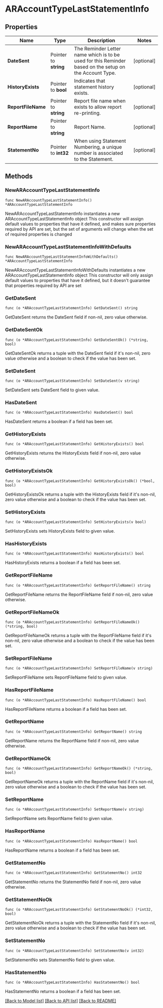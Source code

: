 # ARAccountTypeLastStatementInfo

## Properties

Name | Type | Description | Notes
------------ | ------------- | ------------- | -------------
**DateSent** | Pointer to **string** | The Reminder Letter name which is to be used for this Reminder based on the setup on the Account Type. | [optional] 
**HistoryExists** | Pointer to **bool** | Indicates that statement history exists. | [optional] 
**ReportFileName** | Pointer to **string** | Report file name when exists to allow report re-printing. | [optional] 
**ReportName** | Pointer to **string** | Report Name. | [optional] 
**StatementNo** | Pointer to **int32** | When using Statement Numbering, a unique number is associated to the Statement. | [optional] 

## Methods

### NewARAccountTypeLastStatementInfo

`func NewARAccountTypeLastStatementInfo() *ARAccountTypeLastStatementInfo`

NewARAccountTypeLastStatementInfo instantiates a new ARAccountTypeLastStatementInfo object
This constructor will assign default values to properties that have it defined,
and makes sure properties required by API are set, but the set of arguments
will change when the set of required properties is changed

### NewARAccountTypeLastStatementInfoWithDefaults

`func NewARAccountTypeLastStatementInfoWithDefaults() *ARAccountTypeLastStatementInfo`

NewARAccountTypeLastStatementInfoWithDefaults instantiates a new ARAccountTypeLastStatementInfo object
This constructor will only assign default values to properties that have it defined,
but it doesn't guarantee that properties required by API are set

### GetDateSent

`func (o *ARAccountTypeLastStatementInfo) GetDateSent() string`

GetDateSent returns the DateSent field if non-nil, zero value otherwise.

### GetDateSentOk

`func (o *ARAccountTypeLastStatementInfo) GetDateSentOk() (*string, bool)`

GetDateSentOk returns a tuple with the DateSent field if it's non-nil, zero value otherwise
and a boolean to check if the value has been set.

### SetDateSent

`func (o *ARAccountTypeLastStatementInfo) SetDateSent(v string)`

SetDateSent sets DateSent field to given value.

### HasDateSent

`func (o *ARAccountTypeLastStatementInfo) HasDateSent() bool`

HasDateSent returns a boolean if a field has been set.

### GetHistoryExists

`func (o *ARAccountTypeLastStatementInfo) GetHistoryExists() bool`

GetHistoryExists returns the HistoryExists field if non-nil, zero value otherwise.

### GetHistoryExistsOk

`func (o *ARAccountTypeLastStatementInfo) GetHistoryExistsOk() (*bool, bool)`

GetHistoryExistsOk returns a tuple with the HistoryExists field if it's non-nil, zero value otherwise
and a boolean to check if the value has been set.

### SetHistoryExists

`func (o *ARAccountTypeLastStatementInfo) SetHistoryExists(v bool)`

SetHistoryExists sets HistoryExists field to given value.

### HasHistoryExists

`func (o *ARAccountTypeLastStatementInfo) HasHistoryExists() bool`

HasHistoryExists returns a boolean if a field has been set.

### GetReportFileName

`func (o *ARAccountTypeLastStatementInfo) GetReportFileName() string`

GetReportFileName returns the ReportFileName field if non-nil, zero value otherwise.

### GetReportFileNameOk

`func (o *ARAccountTypeLastStatementInfo) GetReportFileNameOk() (*string, bool)`

GetReportFileNameOk returns a tuple with the ReportFileName field if it's non-nil, zero value otherwise
and a boolean to check if the value has been set.

### SetReportFileName

`func (o *ARAccountTypeLastStatementInfo) SetReportFileName(v string)`

SetReportFileName sets ReportFileName field to given value.

### HasReportFileName

`func (o *ARAccountTypeLastStatementInfo) HasReportFileName() bool`

HasReportFileName returns a boolean if a field has been set.

### GetReportName

`func (o *ARAccountTypeLastStatementInfo) GetReportName() string`

GetReportName returns the ReportName field if non-nil, zero value otherwise.

### GetReportNameOk

`func (o *ARAccountTypeLastStatementInfo) GetReportNameOk() (*string, bool)`

GetReportNameOk returns a tuple with the ReportName field if it's non-nil, zero value otherwise
and a boolean to check if the value has been set.

### SetReportName

`func (o *ARAccountTypeLastStatementInfo) SetReportName(v string)`

SetReportName sets ReportName field to given value.

### HasReportName

`func (o *ARAccountTypeLastStatementInfo) HasReportName() bool`

HasReportName returns a boolean if a field has been set.

### GetStatementNo

`func (o *ARAccountTypeLastStatementInfo) GetStatementNo() int32`

GetStatementNo returns the StatementNo field if non-nil, zero value otherwise.

### GetStatementNoOk

`func (o *ARAccountTypeLastStatementInfo) GetStatementNoOk() (*int32, bool)`

GetStatementNoOk returns a tuple with the StatementNo field if it's non-nil, zero value otherwise
and a boolean to check if the value has been set.

### SetStatementNo

`func (o *ARAccountTypeLastStatementInfo) SetStatementNo(v int32)`

SetStatementNo sets StatementNo field to given value.

### HasStatementNo

`func (o *ARAccountTypeLastStatementInfo) HasStatementNo() bool`

HasStatementNo returns a boolean if a field has been set.


[[Back to Model list]](../README.md#documentation-for-models) [[Back to API list]](../README.md#documentation-for-api-endpoints) [[Back to README]](../README.md)


